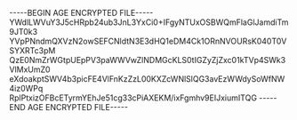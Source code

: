 -----BEGIN AGE ENCRYPTED FILE-----
YWdlLWVuY3J5cHRpb24ub3JnL3YxCi0+IFgyNTUxOSBWQmFlaGlJamdiTm9JT0k3
YVpPNndmQXVzN2owSEFCNldtN3E3dHQ1eDM4Ck1ORnNVOURsK040T0VSYXRTc3pM
QzE0NmZrWGtpUEpPV3paWWVwZlNDMGcKLS0tIGZyZjZxc01kTVp4SWk3VlMxUmZ0
eXdoakptSWV4b3picFE4VlFnKzZzL00KXZcWNlSlQG3avEzWWdySoWfNW4iz0WPq
RplPtxizOFBcETyrmYEhJe51cg33cPiAXEKM/ixFgmhv9EIJxiumITQG
-----END AGE ENCRYPTED FILE-----
